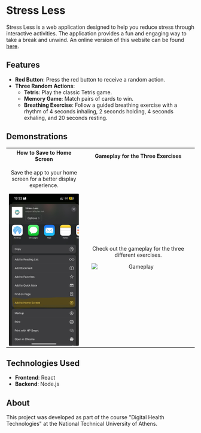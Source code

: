 # Stress Less

Stress Less is a web application designed to help you reduce stress through interactive activities. The application provides a fun and engaging way to take a break and unwind. An online version of this website can be found [here](http://uniportal.sytes.net:1042).

## Features

- **Red Button**: Press the red button to receive a random action.
- **Three Random Actions**:
  - **Tetris**: Play the classic Tetris game.
  - **Memory Game**: Match pairs of cards to win.
  - **Breathing Exercise**: Follow a guided breathing exercise with a rhythm of 4 seconds inhaling, 2 seconds holding, 4 seconds exhaling, and 20 seconds resting.

## Demonstrations

<table>
  <tr>
    <th style="text-align: center;">How to Save to Home Screen</th>
    <th style="text-align: center;">Gameplay for the Three Exercises</th>
  </tr>
  <tr>
    <td style="text-align: center;">
      <p>Save the app to your home screen for a better display experience.</p>
      <div style="text-align: center;">
        <img src="./media/save-hs.jpg" alt="Save to Home Screen" style="display: block; margin: 0 auto;" width="250"/>
      </div>
    </td>
    <td style="text-align: center;">
      <p>Check out the gameplay for the three different exercises.</p>
      <div style="text-align: center;">
        <img src="./media/gameplay.gif" alt="Gameplay" style="display: block; margin: 0 auto;" width="250"/>
      </div>
    </td>
  </tr>
</table>

## Technologies Used

- **Frontend**: React
- **Backend**: Node.js

## About

This project was developed as part of the course "Digital Health Technologies" at the National Technical University of Athens.
